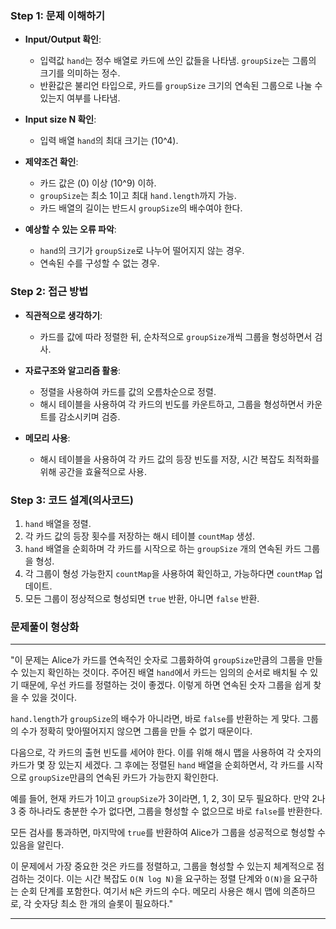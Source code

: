 ### Step 1: 문제 이해하기

- **Input/Output 확인**: 
  - 입력값 `hand`는 정수 배열로 카드에 쓰인 값들을 나타냄. `groupSize`는 그룹의 크기를 의미하는 정수.
  - 반환값은 불리언 타입으로, 카드를 `groupSize` 크기의 연속된 그룹으로 나눌 수 있는지 여부를 나타냄.

- **Input size N 확인**:
  - 입력 배열 `hand`의 최대 크기는 \(10^4\). 

- **제약조건 확인**:
  - 카드 값은 \(0\) 이상 \(10^9\) 이하.
  - `groupSize`는 최소 1이고 최대 `hand.length`까지 가능.
  - 카드 배열의 길이는 반드시 `groupSize`의 배수여야 한다.

- **예상할 수 있는 오류 파악**:
  - `hand`의 크기가 `groupSize`로 나누어 떨어지지 않는 경우.
  - 연속된 수를 구성할 수 없는 경우.

### Step 2: 접근 방법

- **직관적으로 생각하기**:
  - 카드를 값에 따라 정렬한 뒤, 순차적으로 `groupSize`개씩 그룹을 형성하면서 검사.

- **자료구조와 알고리즘 활용**:
  - 정렬을 사용하여 카드를 값의 오름차순으로 정렬.
  - 해시 테이블을 사용하여 각 카드의 빈도를 카운트하고, 그룹을 형성하면서 카운트를 감소시키며 검증.

- **메모리 사용**:
  - 해시 테이블을 사용하여 각 카드 값의 등장 빈도를 저장, 시간 복잡도 최적화를 위해 공간을 효율적으로 사용.

### Step 3: 코드 설계(의사코드)

1. `hand` 배열을 정렬.
2. 각 카드 값의 등장 횟수를 저장하는 해시 테이블 `countMap` 생성.
3. `hand` 배열을 순회하며 각 카드를 시작으로 하는 `groupSize` 개의 연속된 카드 그룹을 형성.
4. 각 그룹이 형성 가능한지 `countMap`을 사용하여 확인하고, 가능하다면 `countMap` 업데이트.
5. 모든 그룹이 정상적으로 형성되면 `true` 반환, 아니면 `false` 반환.

### 문제풀이 형상화
---

"이 문제는 Alice가 카드를 연속적인 숫자로 그룹화하여 `groupSize`만큼의 그룹을 만들 수 있는지 확인하는 것이다. 주어진 배열 `hand`에서 카드는 임의의 순서로 배치될 수 있기 때문에, 우선 카드를 정렬하는 것이 좋겠다. 이렇게 하면 연속된 숫자 그룹을 쉽게 찾을 수 있을 것이다.

`hand.length`가 `groupSize`의 배수가 아니라면, 바로 `false`를 반환하는 게 맞다. 그룹의 수가 정확히 맞아떨어지지 않으면 그룹을 만들 수 없기 때문이다.

다음으로, 각 카드의 출현 빈도를 세어야 한다. 이를 위해 해시 맵을 사용하여 각 숫자의 카드가 몇 장 있는지 세겠다. 그 후에는 정렬된 `hand` 배열을 순회하면서, 각 카드를 시작으로 `groupSize`만큼의 연속된 카드가 가능한지 확인한다.

예를 들어, 현재 카드가 1이고 `groupSize`가 3이라면, 1, 2, 3이 모두 필요하다. 만약 2나 3 중 하나라도 충분한 수가 없다면, 그룹을 형성할 수 없으므로 바로 `false`를 반환한다.

모든 검사를 통과하면, 마지막에 `true`를 반환하여 Alice가 그룹을 성공적으로 형성할 수 있음을 알린다.

이 문제에서 가장 중요한 것은 카드를 정렬하고, 그룹을 형성할 수 있는지 체계적으로 점검하는 것이다. 이는 시간 복잡도 `O(N log N)`을 요구하는 정렬 단계와 `O(N)`을 요구하는 순회 단계를 포함한다. 여기서 `N`은 카드의 수다. 메모리 사용은 해시 맵에 의존하므로, 각 숫자당 최소 한 개의 슬롯이 필요하다."

---
